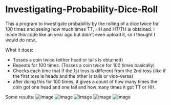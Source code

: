 # Investigating-Probability-Dice-Roll
This a program to investigate probability by the rolling of a dice twice for 100 times and seeing how much times TT, HH and HT/TH is obtained. I made this code like an year ago but didn't even upload it, so I thought I would do now..

What it does:

- Tosses a coin twice (either head or tails is obtained)
- Repeats for 100 times. (Tosses a coin twice for 100 times basically)
- Checks each time that if the 1st toss is different from the 2nd toss (like if the first toss is heads and the other is tails or vice-versa)
- after doing this for 100 times, it gives a count of how many times the coin got one head and one tail and how many times it got TT or HH.

Some results:
![image](https://github.com/JUGisMUG/Investigating-Probability-Dice-Roll/assets/70059840/7d3180e3-1441-486b-a961-230f3dda20fd)
![image](https://github.com/JUGisMUG/Investigating-Probability-Dice-Roll/assets/70059840/dbd55fa4-9e41-4dd8-b9a5-dbad4168a326)
![image](https://github.com/JUGisMUG/Investigating-Probability-Dice-Roll/assets/70059840/109d12a3-7a2b-4a4e-b455-98cdc067887b)
![image](https://github.com/JUGisMUG/Investigating-Probability-Dice-Roll/assets/70059840/0f33385a-d18c-4be7-b7b6-92cb25553b11)
![image](https://github.com/JUGisMUG/Investigating-Probability-Dice-Roll/assets/70059840/b7007bba-d158-422e-8215-2db0e947ff48)
